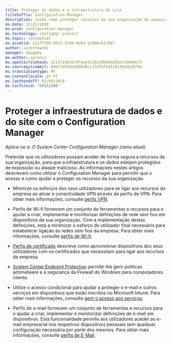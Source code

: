 ```yaml
---
title: Proteger os dados e a infraestrutura do site
titleSuffix: Configuration Manager
description: Saiba como proteger recursos da sua organização de exposição ou ataque malicioso com o Configuration Manager.
ms.date: 12/21/2018
ms.prod: configuration-manager
ms.technology: configmgr-protect
ms.topic: conceptual
ms.assetid: 2117f786-d521-4790-9e8d-ec096c63c9d7
author: aczechowski
manager: dougeby
ms.author: aaroncz
ms.openlocfilehash: 5214723b5679f4a44110329b96d4d5ec3d660673
ms.sourcegitcommit: 94bf7d5b5beb9628cc1fdfe75451d33b5de26f8a
ms.translationtype: MT
ms.contentlocale: pt-PT
ms.lasthandoff: 01/09/2019
ms.locfileid: "54152388"
---
```

# <a name="protect-data-and-site-infrastructure-with-configuration-manager"></a>Proteger a infraestrutura de dados e do site com o Configuration Manager

*Aplica-se a: O System Center Configuration Manager (ramo atual)*

Pretende que os utilizadores possam aceder de forma segura a recursos da sua organização, para que a infraestrutura e os dados estejam protegidos de exposição ou ataque malicioso. As informações nestes artigos descrevem como utilizar o Configuration Manager para permitir que o acesso e como ajudar a proteger os recursos da sua organização.  

- Minimize os esforços dos seus utilizadores para se ligar aos recursos da empresa ao ativar a conectividade VPN através de perfis de VPN. Para obter mais informações, consulte [perfis VPN](/sccm/protect/deploy-use/vpn-profiles).  

- Perfis de Wi-fi fornecem um conjunto de ferramentas e recursos para o ajudar a criar, implementar e monitorizar definições de rede sem fios em dispositivos da sua organização. Com a implementação destas definições, está a minimizar o esforço do utilizador final necessário para estabelecer ligação às redes sem fios da empresa. Para obter mais informações, consulte [perfis de Wi-fi](/sccm/protect/deploy-use/create-wifi-profiles).  

- [Perfis de certificado](/sccm/protect/deploy-use/introduction-to-certificate-profiles) descreve como aprovisionar dispositivos dos seus utilizadores com os certificados que necessitam para ligar aos recursos da empresa.  

- [System Center Endpoint Protection](/sccm/protect/deploy-use/endpoint-protection) permite-lhe gerir políticas antimalware e a segurança da Firewall do Windows para computadores cliente.  

- Utilize o acesso condicional para ajudar a proteger o e-mail e outros serviços em dispositivos que estão inscritos no Microsoft Intune. Para obter mais informações, consulte [gerir o acesso aos serviços](/sccm/protect/deploy-use/manage-access-to-services).  

- Perfis de e-mail fornecem um conjunto de ferramentas e recursos para o ajudar a criar, implementar e monitorizar definições de e-mail em dispositivos. Esta funcionalidade permite aos utilizadores aceder ao e-mail empresarial nos respetivos dispositivos pessoais sem qualquer configuração necessária por parte dos mesmos. Para obter mais informações, consulte [perfis de E-Mail](/sccm/protect/deploy-use/introduction-to-email-profiles).  

